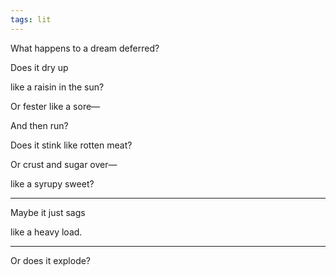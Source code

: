 ```yaml
---
tags: lit
---
```


What happens to a dream deferred?

Does it dry up

like a raisin in the sun?

Or fester like a sore—

And then run?

Does it stink like rotten meat?

Or crust and sugar over—

like a syrupy sweet?

---

Maybe it just sags

like a heavy load.

---

Or does it explode?
